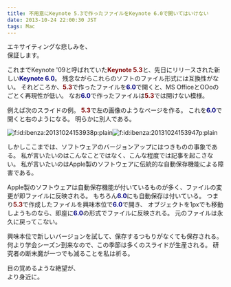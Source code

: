 ```yaml
---
title: 不用意にKeynote 5.3で作ったファイルをKeynote 6.0で開いてはいけない
date: 2013-10-24 22:00:30 JST
tags: Mac
---
```



エキサイティングな悲しみを、<br />保証します。


これまでKeynote '09と呼ばれていた<span style="font-weight:bold;color:#800000">Keynote 5.3</span>と、先日にリリースされた新しい<span style="font-weight:bold;color:#000080">Keynote 6.0</span>。
残念ながらこれらのソフトのファイル形式には互換性がない。
それどころか、<span style="font-weight:bold;color:#800000">5.3</span>で作ったファイルを<span style="font-weight:bold;color:#000080">6.0</span>で開くと、MS OfficeとOOoのごとく再現性が低い。
なお<span style="font-weight:bold;color:#000080">6.0</span>で作ったファイルは<span style="font-weight:bold;color:#800000">5.3</span>では開けない模様。

例えば次のスライドの例。
<span style="font-weight:bold;color:#800000">5.3</span>で左の画像のようなページを作る。
これを<span style="font-weight:bold;color:#000080">6.0</span>で開くと右のようになる。
明らかに別人である。

<span itemscope itemtype="http://schema.org/Photograph"><img src="//cdn-ak.f.st-hatena.com/images/fotolife/i/ibenza/20131024/20131024153938.png" alt="f:id:ibenza:20131024153938p:plain" title="f:id:ibenza:20131024153938p:plain" class="hatena-fotolife minilife" itemprop="image"></span><span itemscope itemtype="http://schema.org/Photograph"><img src="//cdn-ak.f.st-hatena.com/images/fotolife/i/ibenza/20131024/20131024153947.png" alt="f:id:ibenza:20131024153947p:plain" title="f:id:ibenza:20131024153947p:plain" class="hatena-fotolife minilife" itemprop="image"></span>

しかしここまでは、ソフトウェアのバージョンアップにはつきものの事象である。
私が言いたいのはこんなことではなく、こんな程度では記事を起こさない。
私が言いたいのはApple製のソフトウェアに伝統的な自動保存機能による障害である。

Apple製のソフトウェアは自動保存機能が付いているものが多く、ファイルの変更が即ファイルに反映される。
もちろん<span style="font-weight:bold;color:#000080">6.0</span>にも自動保存は付いている。
つまり<span style="font-weight:bold;color:#800000">5.3</span>で作成したファイルを興味本位で<span style="font-weight:bold;color:#000080">6.0</span>で開き、
オブジェクトを1pxでも移動しようものなら、即座に<span style="font-weight:bold;color:#000080">6.0</span>の形式でファイルに反映される。
元のファイルは永久に戻ってこない。

興味本位で新しいバージョンを試して、保存するつもりがなくても保存される。
何より学会シーズン到来なので、この季節は多くのスライドが生産される。
研究者の断末魔が一つでも減ることを私は祈る。


目の覚めるような絶望が、<br />より身近に。


